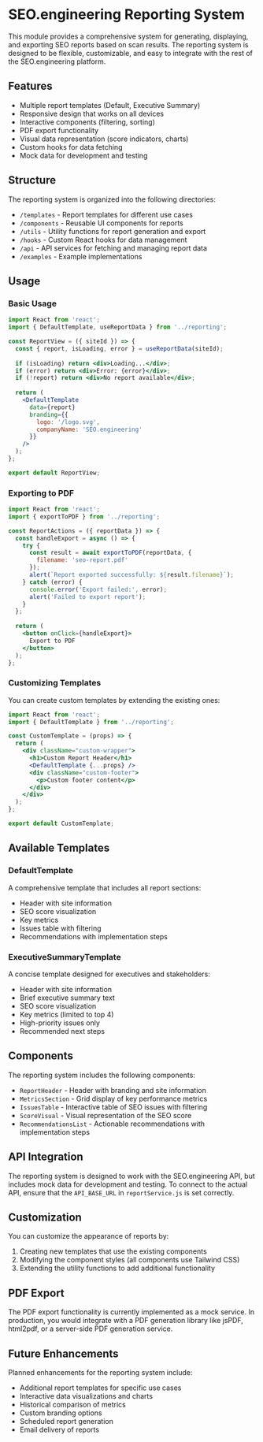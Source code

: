 # SEO.engineering Reporting System

This module provides a comprehensive system for generating, displaying, and exporting SEO reports based on scan results. The reporting system is designed to be flexible, customizable, and easy to integrate with the rest of the SEO.engineering platform.

## Features

- Multiple report templates (Default, Executive Summary)
- Responsive design that works on all devices
- Interactive components (filtering, sorting)
- PDF export functionality
- Visual data representation (score indicators, charts)
- Custom hooks for data fetching
- Mock data for development and testing

## Structure

The reporting system is organized into the following directories:

- `/templates` - Report templates for different use cases
- `/components` - Reusable UI components for reports
- `/utils` - Utility functions for report generation and export
- `/hooks` - Custom React hooks for data management
- `/api` - API services for fetching and managing report data
- `/examples` - Example implementations

## Usage

### Basic Usage

```jsx
import React from 'react';
import { DefaultTemplate, useReportData } from '../reporting';

const ReportView = ({ siteId }) => {
  const { report, isLoading, error } = useReportData(siteId);
  
  if (isLoading) return <div>Loading...</div>;
  if (error) return <div>Error: {error}</div>;
  if (!report) return <div>No report available</div>;
  
  return (
    <DefaultTemplate 
      data={report}
      branding={{
        logo: '/logo.svg',
        companyName: 'SEO.engineering'
      }}
    />
  );
};

export default ReportView;
```

### Exporting to PDF

```jsx
import React from 'react';
import { exportToPDF } from '../reporting';

const ReportActions = ({ reportData }) => {
  const handleExport = async () => {
    try {
      const result = await exportToPDF(reportData, {
        filename: 'seo-report.pdf'
      });
      alert(`Report exported successfully: ${result.filename}`);
    } catch (error) {
      console.error('Export failed:', error);
      alert('Failed to export report');
    }
  };
  
  return (
    <button onClick={handleExport}>
      Export to PDF
    </button>
  );
};
```

### Customizing Templates

You can create custom templates by extending the existing ones:

```jsx
import React from 'react';
import { DefaultTemplate } from '../reporting';

const CustomTemplate = (props) => {
  return (
    <div className="custom-wrapper">
      <h1>Custom Report Header</h1>
      <DefaultTemplate {...props} />
      <div className="custom-footer">
        <p>Custom footer content</p>
      </div>
    </div>
  );
};

export default CustomTemplate;
```

## Available Templates

### DefaultTemplate

A comprehensive template that includes all report sections:
- Header with site information
- SEO score visualization
- Key metrics
- Issues table with filtering
- Recommendations with implementation steps

### ExecutiveSummaryTemplate

A concise template designed for executives and stakeholders:
- Header with site information
- Brief executive summary text
- SEO score visualization
- Key metrics (limited to top 4)
- High-priority issues only
- Recommended next steps

## Components

The reporting system includes the following components:

- `ReportHeader` - Header with branding and site information
- `MetricsSection` - Grid display of key performance metrics
- `IssuesTable` - Interactive table of SEO issues with filtering
- `ScoreVisual` - Visual representation of the SEO score
- `RecommendationsList` - Actionable recommendations with implementation steps

## API Integration

The reporting system is designed to work with the SEO.engineering API, but includes mock data for development and testing. To connect to the actual API, ensure that the `API_BASE_URL` in `reportService.js` is set correctly.

## Customization

You can customize the appearance of reports by:

1. Creating new templates that use the existing components
2. Modifying the component styles (all components use Tailwind CSS)
3. Extending the utility functions to add additional functionality

## PDF Export

The PDF export functionality is currently implemented as a mock service. In production, you would integrate with a PDF generation library like jsPDF, html2pdf, or a server-side PDF generation service.

## Future Enhancements

Planned enhancements for the reporting system include:

- Additional report templates for specific use cases
- Interactive data visualizations and charts
- Historical comparison of metrics
- Custom branding options
- Scheduled report generation
- Email delivery of reports
